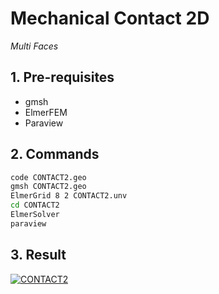 # Mechanical Contact 2D

_Multi Faces_



## 1. Pre-requisites

* gmsh
* ElmerFEM
* Paraview



## 2. Commands

```bash
code CONTACT2.geo
gmsh CONTACT2.geo
ElmerGrid 8 2 CONTACT2.unv
cd CONTACT2
ElmerSolver
paraview
```



## 3. Result

[![CONTACT2](https://user-images.githubusercontent.com/12775748/116086351-b1bd8100-a6da-11eb-83bf-d7c6a0fb480d.png)](https://youtu.be/a2JDrV54QPM)



